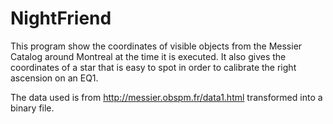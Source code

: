 # NightFriend

This program show the coordinates of visible objects from the Messier Catalog around Montreal at the time it is executed. It also gives the coordinates of a star that is easy to spot in order to calibrate the right ascension on an EQ1.

The data used is from http://messier.obspm.fr/data1.html transformed into a binary file.
